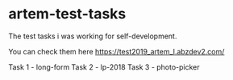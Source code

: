 # artem-test-tasks

The test tasks i was working for self-development.

You can check them here https://test2019_artem_l.abzdev2.com/

Task 1 - long-form
Task 2 - lp-2018
Task 3 - photo-picker
